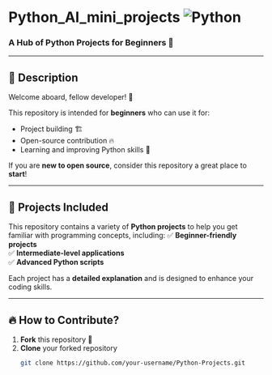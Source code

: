 # Python_AI_mini_projects ![Python](https://img.shields.io/badge/Python-3776AB?style=for-the-badge&logo=python&logoColor=white)

### **A Hub of Python Projects for Beginners** 🚀

---

## 📌 **Description**
Welcome aboard, fellow developer! 🎉  

This repository is intended for **beginners** who can use it for:
- Project building 🏗️
- Open-source contribution 🔥
- Learning and improving Python skills 🐍  

If you are **new to open source**, consider this repository a great place to **start**!

---

## 📂 **Projects Included**
This repository contains a variety of **Python projects** to help you get familiar with programming concepts, including:
✅ **Beginner-friendly projects**  
✅ **Intermediate-level applications**  
✅ **Advanced Python scripts**  

Each project has a **detailed explanation** and is designed to enhance your coding skills.

---

## 🔥 **How to Contribute?**
1. **Fork** this repository 🍴  
2. **Clone** your forked repository  
   ```bash
   git clone https://github.com/your-username/Python-Projects.git
